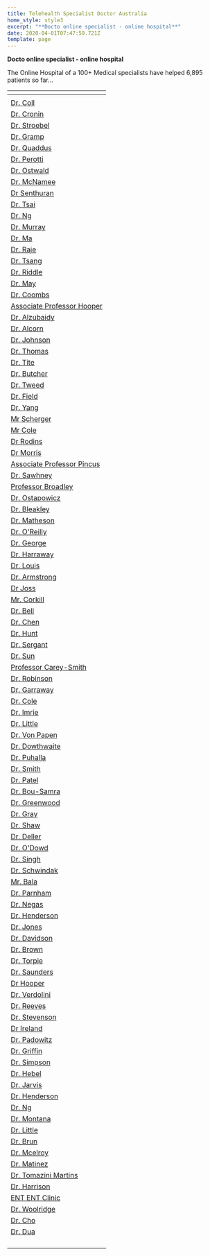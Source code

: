 ```yaml
---
title: Telehealth Specialist Doctor Australia
home_style: style3
excerpt: "**Docto online specialist - online hospital**"
date: 2020-04-01T07:47:59.721Z
template: page
---
```



**Docto online specialist - online hospital** 

<!--StartFragment-->

The Online [](https://www.docto.com.au/browse-hospital/)Hospital of a 100+ [](https://www.docto.com.au/expert-opinion)Medical specialists have helped 6,895 patients so far...

<!--EndFragment-->

| <!--StartFragment-->                               |
| -------------------------------------------------- |
| [](https://docto.com.au)                           |
| [Dr. Coll](https://docto.com.au)                   |
| [Dr. Cronin](https://docto.com.au)                 |
| [Dr. Stroebel](https://docto.com.au)               |
| [Dr. Gramp](https://docto.com.au)                  |
| [Dr. Quaddus](https://docto.com.au)                |
| [Dr. Perotti](https://docto.com.au)                |
| [Dr. Ostwald](https://docto.com.au)                |
| [Dr. McNamee](https://docto.com.au)                |
| [Dr Senthuran](https://docto.com.au)               |
| [Dr. Tsai](https://docto.com.au)                   |
| [Dr. Ng](https://docto.com.au)                     |
| [Dr. Murray](https://docto.com.au)                 |
| [Dr. Ma](https://docto.com.au)                     |
| [Dr. Raje](https://docto.com.au)                   |
| [Dr. Tsang](https://docto.com.au)                  |
| [Dr. Riddle](https://docto.com.au)                 |
| [Dr. May](https://docto.com.au)                    |
| [Dr. Coombs](https://docto.com.au)                 |
| [Associate Professor Hooper](https://docto.com.au) |
| [Dr. Alzubaidy](https://docto.com.au)              |
| [Dr. Alcorn](https://docto.com.au)                 |
| [Dr. Johnson](https://docto.com.au)                |
| [Dr. Thomas](https://docto.com.au)                 |
| [Dr. Tite](https://docto.com.au)                   |
| [Dr. Butcher](https://docto.com.au)                |
| [Dr. Tweed](https://docto.com.au)                  |
| [Dr. Field](https://docto.com.au)                  |
| [Dr. Yang](https://docto.com.au)                   |
| [Mr Scherger](https://docto.com.au)                |
| [Mr Cole](https://docto.com.au)                    |
| [Dr Rodins](https://docto.com.au)                  |
| [Dr Morris](https://docto.com.au)                  |
| [Associate Professor Pincus](https://docto.com.au) |
| [Dr. Sawhney](https://docto.com.au)                |
| [Professor Broadley](https://docto.com.au)         |
| [Dr. Ostapowicz](https://docto.com.au)             |
| [Dr. Bleakley](https://docto.com.au)               |
| [Dr. Matheson](https://docto.com.au)               |
| [Dr. O'Reilly](https://docto.com.au)               |
| [Dr. George](https://docto.com.au)                 |
| [Dr. Harraway](https://docto.com.au)               |
| [Dr. Louis](https://docto.com.au)                  |
| [Dr. Armstrong](https://docto.com.au)              |
| [Dr Joss](https://docto.com.au)                    |
| [Mr. Corkill](https://docto.com.au)                |
| [Dr. Bell](https://docto.com.au)                   |
| [Dr. Chen](https://docto.com.au)                   |
| [Dr. Hunt](https://docto.com.au)                   |
| [Dr. Sergant](https://docto.com.au)                |
| [Dr. Sun](https://docto.com.au)                    |
| [Professor Carey-Smith](https://docto.com.au)      |
| [Dr. Robinson](https://docto.com.au)               |
| [Dr. Garraway](https://docto.com.au)               |
| [Dr. Cole](https://docto.com.au)                   |
| [Dr. Imrie](https://docto.com.au)                  |
| [Dr. Little](https://docto.com.au)                 |
| [Dr. Von Papen](https://docto.com.au)              |
| [Dr. Dowthwaite](https://docto.com.au)             |
| [Dr. Puhalla](https://docto.com.au)                |
| [Dr. Smith](https://docto.com.au)                  |
| [Dr. Patel](https://docto.com.au)                  |
| [Dr. Bou-Samra](https://docto.com.au)              |
| [Dr. Greenwood](https://docto.com.au)              |
| [Dr. Gray](https://docto.com.au)                   |
| [Dr. Shaw](https://docto.com.au)                   |
| [Dr. Deller](https://docto.com.au)                 |
| [Dr. O'Dowd](https://docto.com.au)                 |
| [Dr. Singh](https://docto.com.au)                  |
| [Dr. Schwindak](https://docto.com.au)              |
| [Mr. Bala](https://docto.com.au)                   |
| [Dr. Parnham](https://docto.com.au)                |
| [Dr. Negas](https://docto.com.au)                  |
| [Dr. Henderson](https://docto.com.au)              |
| [Dr. Jones](https://docto.com.au)                  |
| [Dr. Davidson](https://docto.com.au)               |
| [Dr. Brown](https://docto.com.au)                  |
| [Dr. Torpie](https://docto.com.au)                 |
| [Dr. Saunders](https://docto.com.au)               |
| [Dr Hooper](https://docto.com.au)                  |
| [Dr. Verdolini](https://docto.com.au)              |
| [Dr. Reeves](https://docto.com.au)                 |
| [Dr. Stevenson](https://docto.com.au)              |
| [Dr Ireland](https://docto.com.au)                 |
| [Dr. Padowitz](https://docto.com.au)               |
| [Dr. Griffin](https://docto.com.au)                |
| [Dr. Simpson](https://docto.com.au)                |
| [Dr. Hebel](https://docto.com.au)                  |
| [Dr. Jarvis](https://docto.com.au)                 |
| [Dr. Henderson](https://docto.com.au)              |
| [Dr. Ng](https://docto.com.au)                     |
| [Dr. Montana](https://docto.com.au)                |
| [Dr. Little](https://docto.com.au)                 |
| [Dr. Brun](https://docto.com.au)                   |
| [Dr. Mcelroy](https://docto.com.au)                |
| [Dr. Matinez](https://docto.com.au)                |
| [Dr. Tomazini Martins](https://docto.com.au)       |
| [Dr. Harrison](https://docto.com.au)               |
| [ENT ENT Clinic](https://docto.com.au)             |
| [Dr. Woolridge](https://docto.com.au)              |
| [Dr. Cho](https://docto.com.au)                    |
| [Dr. Dua](https://docto.com.au)                    |
|                                                    |
|                                                    |
|                                                    |
| <!--EndFragment-->                                 |